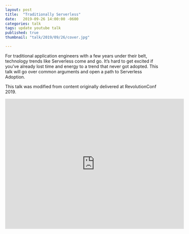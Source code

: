 ```yaml
---
layout: post
title:  "Traditionally Serverless"
date:   2019-09-26 14:00:00 -0600
categories: talk
tags: update youtube talk
published: true
thumbnail: "talk/2019/09/26/cover.jpg"

---
```


For traditional application engineers with a few years under their belt, technology trends like Serverless come and go. It’s hard to get excited if you’ve already lost time and energy to a trend that never got adopted. This talk will go over common arguments and open a path to Serverless Adoption.

This talk was modified from content originally delivered at RevolutionConf 2019. 

<iframe src="https://slides.com/amycodes/traditionally-serverless/embed" width="576" height="420" title="Traditionally Serverless" scrolling="no" frameborder="0" webkitallowfullscreen mozallowfullscreen allowfullscreen></iframe>
